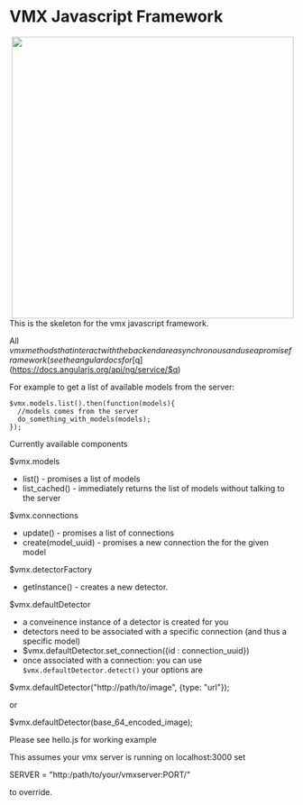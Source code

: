 # VMX Javascript Framework

<img align="right" width="500" src="http://vision.ai/vision.ai.svg">

This is the skeleton for the vmx javascript framework.

All $vmx methods that interact with the backend are asynchronous and use a promise framework (see the angular docs for [$q](https://docs.angularjs.org/api/ng/service/$q)

For example to get a list of available models from the server:

```
$vmx.models.list().then(function(models){
  //models comes from the server
  do_something_with_models(models);
});
```

Currently available components

$vmx.models

 - list() - promises a list of models
 - list_cached() - immediately returns the list of models without talking to the server

$vmx.connections

 - update() - promises a list of connections
 - create(model_uuid) - promises a new connection the for the given model

$vmx.detectorFactory

 - getInstance() - creates a new detector.

$vmx.defaultDetector 

 - a conveinence instance of a detector is created for you
 - detectors need to be associated with a specific connection (and thus a specific model)
 - $vmx.defaultDetector.set_connection({id : connection_uuid})
 - once associated with a connection: you can use `$vmx.defaultDetector.detect()`
 your options are

 $vmx.defaultDetector("http://path/to/image", {type: "url"});

 or

 $vmx.defaultDetector(base_64_encoded_image);


 Please see hello.js for working example
 

 This assumes your vmx server is running on localhost:3000  set 

 SERVER = "http:/path/to/your/vmxserver:PORT/"

 to override.

